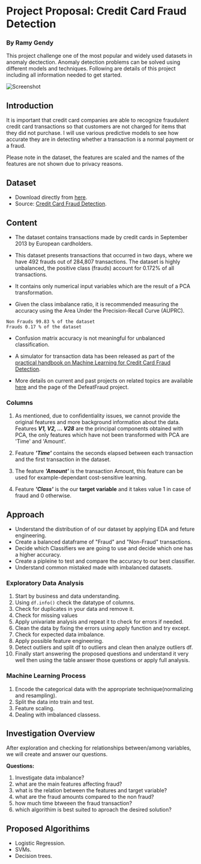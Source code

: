 # Project Proposal: Credit Card Fraud Detection

### By Ramy Gendy

This project challenge one of the most popular and widely used datasets in anomaly dectection. Anomaly detection problems can be solved using different models and techniques. Following are details of this project including all information needed to get started.

![Screenshot](https://storage.googleapis.com/kaggle-datasets-images/310/684/3503c6c827ca269cc00ffa66f2a9c207/dataset-cover.jpg)

## Introduction

It is important that credit card companies are able to recognize fraudulent credit card transactions so that customers are not charged for items that they did not purchase. I will use various predictive models to see how accurate they are in detecting whether a transaction is a normal payment or a fraud.

Please note in the dataset, the features are scaled and the names of the features are not shown due to privacy reasons.

## Dataset

* Download directly from [here](https://www.kaggle.com/datasets/mlg-ulb/creditcardfraud/download?datasetVersionNumber=3).
* Source: [Credit Card Fraud Detection](https://www.kaggle.com/datasets/mlg-ulb/creditcardfraud?datasetId=310).

## Content

* The dataset contains transactions made by credit cards in September 2013 by European cardholders.

* This dataset presents transactions that occurred in two days, where we have 492 frauds out of 284,807 transactions. The dataset is highly unbalanced, the positive class (frauds) account for 0.172% of all transactions.

* It contains only numerical input variables which are the result of a PCA transformation.

* Given the class imbalance ratio, it is recommended measuring the accuracy using the Area Under the Precision-Recall Curve (AUPRC).

```
Non Frauds 99.83 % of the dataset
Frauds 0.17 % of the dataset
```
  
* Confusion matrix accuracy is not meaningful for unbalanced classification.

* A simulator for transaction data has been released as part of the [practical handbook on Machine Learning for Credit Card Fraud Detection](https://fraud-detection-handbook.github.io/fraud-detection-handbook/Chapter_3_GettingStarted/SimulatedDataset.html).

* More details on current and past projects on related topics are available [here](https://www.researchgate.net/project/Fraud-detection-5) and the page of the DefeatFraud project.

### Columns

1. As mentioned, due to confidentiality issues, we cannot provide the original features and more background information about the data. Features **_V1, V2, … V28_** are the principal components obtained with PCA, the only features which have not been transformed with PCA are 'Time' and 'Amount'.

2. Feature **_'Time'_** contains the seconds elapsed between each transaction and the first transaction in the dataset.

3. The feature **_'Amount'_** is the transaction Amount, this feature can be used for example-dependant cost-sensitive learning.
  
4. Feature **_'Class'_** is the our **target variable** and it takes value 1 in case of fraud and 0 otherwise.

## Approach

* Understand the distribution of of our dataset by applying EDA and feture engineering.
* Create a balanced dataframe of "Fraud" and "Non-Fraud" transactions.
* Decide which Classifiers we are going to use and decide which one has a higher accuracy.
* Create a pipleine to test and compare the accuracy to our best classifier.
* Understand common mistaked made with imbalanced datasets.

### Exploratory Data Analysis

1. Start by business and data understanding.
2. Using `df.info()` check the datatype of columns.
3. Check for duplicates in your data and remove it.
4. Check for missing values
5. Apply univariate analysis and repeat it to check for errors if needed.
6. Clean the data by fixing the errors using apply function and try except.
7. Check for expected data imbalance.
8. Apply possible feature engineering.
9. Detect outliers and split df to outliers and clean then analyze outliers df.
10. Finally start answering the proposed questions and understand it very well then using the table answer those questions or apply full analysis.

### Machine Learning Process

1. Encode the categorical data with the appropriate technique(normalizing and resampling).
2. Split the data into train and test.
3. Feature scaling.
4. Dealing with imbalanced classess.

## Investigation Overview

After exploration and checking for relationships between/among variables, we will create and answer our questions.

**Questions:**

1. Investigate data imbalance?
2. what are the main features affecting fraud?
3. what is the relation between the features and target variable?
4. what are the fraud amounts compared to the non fraud?
5. how much time btweeen the fraud transaction?
6. which algorithim is best suited to aproach the desired solution?

## Proposed Algorithims

* Logistic Regression.
* SVMs.
* Decision trees.
  